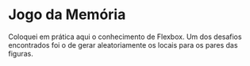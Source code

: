 #  Jogo da Memória

Coloquei em prática aqui o conhecimento de Flexbox. Um dos desafios encontrados foi o de gerar aleatoriamente os locais para os pares das figuras.
